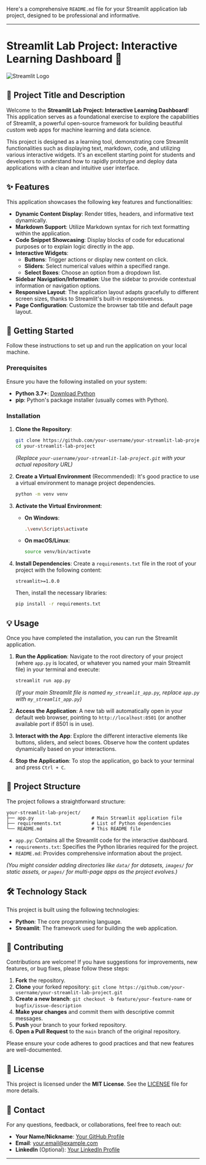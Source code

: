 Here's a comprehensive `README.md` file for your Streamlit application lab project, designed to be professional and informative.

---

# Streamlit Lab Project: Interactive Learning Dashboard 🚀

![Streamlit Logo](https://streamlit.io/images/brand/streamlit-mark-color.svg)

## 🚀 Project Title and Description

Welcome to the **Streamlit Lab Project: Interactive Learning Dashboard**! This application serves as a foundational exercise to explore the capabilities of Streamlit, a powerful open-source framework for building beautiful custom web apps for machine learning and data science.

This project is designed as a learning tool, demonstrating core Streamlit functionalities such as displaying text, markdown, code, and utilizing various interactive widgets. It's an excellent starting point for students and developers to understand how to rapidly prototype and deploy data applications with a clean and intuitive user interface.

## ✨ Features

This application showcases the following key features and functionalities:

*   **Dynamic Content Display**: Render titles, headers, and informative text dynamically.
*   **Markdown Support**: Utilize Markdown syntax for rich text formatting within the application.
*   **Code Snippet Showcasing**: Display blocks of code for educational purposes or to explain logic directly in the app.
*   **Interactive Widgets**:
    *   **Buttons**: Trigger actions or display new content on click.
    *   **Sliders**: Select numerical values within a specified range.
    *   **Select Boxes**: Choose an option from a dropdown list.
*   **Sidebar Navigation/Information**: Use the sidebar to provide contextual information or navigation options.
*   **Responsive Layout**: The application layout adapts gracefully to different screen sizes, thanks to Streamlit's built-in responsiveness.
*   **Page Configuration**: Customize the browser tab title and default page layout.

## 🚀 Getting Started

Follow these instructions to set up and run the application on your local machine.

### Prerequisites

Ensure you have the following installed on your system:

*   **Python 3.7+**: [Download Python](https://www.python.org/downloads/)
*   **pip**: Python's package installer (usually comes with Python).

### Installation

1.  **Clone the Repository**:
    ```bash
    git clone https://github.com/your-username/your-streamlit-lab-project.git
    cd your-streamlit-lab-project
    ```
    *(Replace `your-username/your-streamlit-lab-project.git` with your actual repository URL)*

2.  **Create a Virtual Environment** (Recommended):
    It's good practice to use a virtual environment to manage project dependencies.
    ```bash
    python -m venv venv
    ```

3.  **Activate the Virtual Environment**:
    *   **On Windows**:
        ```bash
        .\venv\Scripts\activate
        ```
    *   **On macOS/Linux**:
        ```bash
        source venv/bin/activate
        ```

4.  **Install Dependencies**:
    Create a `requirements.txt` file in the root of your project with the following content:
    ```
    streamlit>=1.0.0
    ```
    Then, install the necessary libraries:
    ```bash
    pip install -r requirements.txt
    ```

## 💡 Usage

Once you have completed the installation, you can run the Streamlit application.

1.  **Run the Application**:
    Navigate to the root directory of your project (where `app.py` is located, or whatever you named your main Streamlit file) in your terminal and execute:
    ```bash
    streamlit run app.py
    ```
    *(If your main Streamlit file is named `my_streamlit_app.py`, replace `app.py` with `my_streamlit_app.py`)*

2.  **Access the Application**:
    A new tab will automatically open in your default web browser, pointing to `http://localhost:8501` (or another available port if 8501 is in use).

3.  **Interact with the App**:
    Explore the different interactive elements like buttons, sliders, and select boxes. Observe how the content updates dynamically based on your interactions.

4.  **Stop the Application**:
    To stop the application, go back to your terminal and press `Ctrl + C`.

## 📁 Project Structure

The project follows a straightforward structure:

```
your-streamlit-lab-project/
├── app.py                     # Main Streamlit application file
├── requirements.txt           # List of Python dependencies
└── README.md                  # This README file
```

*   `app.py`: Contains all the Streamlit code for the interactive dashboard.
*   `requirements.txt`: Specifies the Python libraries required for the project.
*   `README.md`: Provides comprehensive information about the project.

*(You might consider adding directories like `data/` for datasets, `images/` for static assets, or `pages/` for multi-page apps as the project evolves.)*

## 🛠️ Technology Stack

This project is built using the following technologies:

*   **Python**: The core programming language.
*   **Streamlit**: The framework used for building the web application.

## 🤝 Contributing

Contributions are welcome! If you have suggestions for improvements, new features, or bug fixes, please follow these steps:

1.  **Fork** the repository.
2.  **Clone** your forked repository: `git clone https://github.com/your-username/your-streamlit-lab-project.git`
3.  **Create a new branch**: `git checkout -b feature/your-feature-name` or `bugfix/issue-description`
4.  **Make your changes** and commit them with descriptive commit messages.
5.  **Push** your branch to your forked repository.
6.  **Open a Pull Request** to the `main` branch of the original repository.

Please ensure your code adheres to good practices and that new features are well-documented.

## 📜 License

This project is licensed under the **MIT License**. See the [LICENSE](LICENSE) file for more details.

## 📧 Contact

For any questions, feedback, or collaborations, feel free to reach out:

*   **Your Name/Nickname**: [Your GitHub Profile](https://github.com/your-username)
*   **Email**: [your.email@example.com](mailto:your.email@example.com)
*   **LinkedIn** (Optional): [Your LinkedIn Profile](https://www.linkedin.com/in/your-profile/)

---